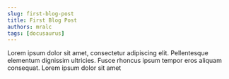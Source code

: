 ```yaml
---
slug: first-blog-post
title: First Blog Post
authors: mralc
tags: [docusaurus]
---
```


Lorem ipsum dolor sit amet, consectetur adipiscing elit. Pellentesque elementum dignissim ultricies. Fusce rhoncus ipsum tempor eros aliquam consequat. Lorem ipsum dolor sit amet
